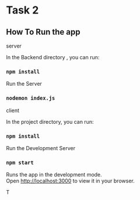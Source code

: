 # Task 2


## How To Run the app

server

In the Backend directory , you can run:

### `npm install`

 Run the Server

### `nodemon index.js`

client

In the project directory, you can run:

### `npm install`

Run the Development Server

### `npm start`

Runs the app in the development mode.\
Open [http://localhost:3000](http://localhost:3000) to view it in your browser.

T





